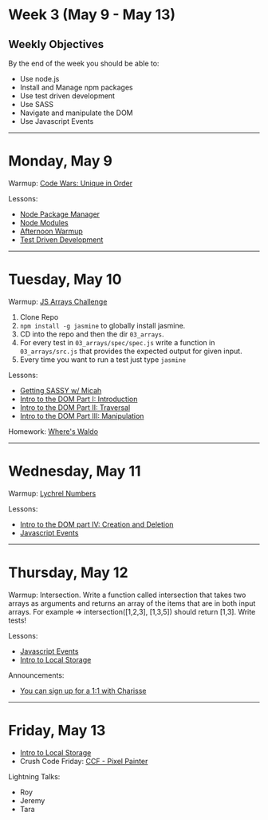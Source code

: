 # Week 3 (May 9 - May 13)
## Weekly Objectives

By the end of the week you should be able to:

- Use node.js
- Install and Manage npm packages
- Use test driven development
- Use SASS
- Navigate and manipulate the DOM
- Use Javascript Events

---

# Monday, May 9

Warmup: [Code Wars: Unique in Order](http://www.codewars.com/kata/unique-in-order)

Lessons:

- [Node Package Manager](https://workbook.galvanize.com/cohorts/68/articles/3747)
- [Node Modules](https://workbook.galvanize.com/cohorts/68/articles/3746)
- [Afternoon Warmup](https://github.com/gSchool/g27-warmup-strings)
- [Test Driven Development](https://workbook.galvanize.com/cohorts/68/articles/3097)

---

# Tuesday, May 10

Warmup: [JS Arrays Challenge](https://github.com/gSchool/javascript-challenges)


1. Clone Repo
1. `npm install -g jasmine` to globally install jasmine.
1. CD into the repo and then the dir `03_arrays`.
1. For every test in `03_arrays/spec/spec.js` write a function in `03_arrays/src.js` that provides the expected output for given input.
1. Every time you want to run a test just type `jasmine`

Lessons:

- [Getting SASSY w/ Micah](https://workbook.galvanize.com/cohorts/68/articles/3149)
- [Intro to the DOM Part I: Introduction](https://workbook.galvanize.com/cohorts/68/articles/3092)
- [Intro to the DOM Part II: Traversal](https://workbook.galvanize.com/cohorts/68/articles/3748)
- [Intro to the DOM Part III: Manipulation](https://workbook.galvanize.com/cohorts/68/articles/3749)


Homework: [Where's Waldo](https://github.com/gSchool/wheres-waldo)

---

# Wednesday, May 11

Warmup: [Lychrel Numbers](https://github.com/gSchool/challenges/blob/master/Programming/196.md)

Lessons:

- [Intro to the DOM part IV: Creation and Deletion](https://workbook.galvanize.com/cohorts/68/articles/3754)
- [Javascript Events](https://workbook.galvanize.com/cohorts/68/articles/3094)


---

# Thursday, May 12

Warmup: Intersection. Write a function called intersection that takes two arrays as arguments and returns an array of the items that are in both input arrays. For example => intersection([1,2,3], [1,3,5]) should return [1,3]. Write tests!

Lessons:

- [Javascript Events](https://workbook.galvanize.com/cohorts/68/articles/3094)
- [Intro to Local Storage](https://workbook.galvanize.com/cohorts/68/articles/3096)

Announcements:

- [You can sign up for a 1:1 with Charisse](http://charissebowen.youcanbook.me/)

---

# Friday, May 13

- [Intro to Local Storage](https://workbook.galvanize.com/cohorts/68/articles/3096)
- Crush Code Friday: [CCF - Pixel Painter](https://github.com/gSchool/pixel-art-maker)

Lightning Talks:

- Roy
- Jeremy
- Tara
